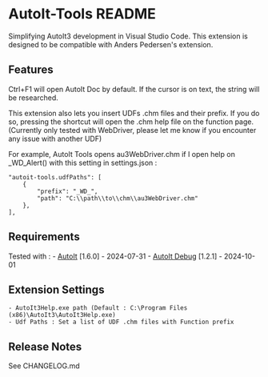 # AutoIt-Tools README
Simplifying AutoIt3 development in Visual Studio Code. This extension is designed to be compatible with Anders Pedersen's extension.
    
## Features

Ctrl+F1 will open AutoIt Doc by default. If the cursor is on text, the string will be researched.

This extension also lets you insert UDFs .chm files and their prefix. If you do so, pressing the shortcut will open the .chm help file on the function page.
(Currently only tested with WebDriver, please let me know if you encounter any issue with another UDF)

For example, AutoIt Tools opens au3WebDriver.chm if I open help on _WD_Alert() with this setting in settings.json :

    "autoit-tools.udfPaths": [
        {
            "prefix": "_WD_",
            "path": "C:\\path\\to\\chm\\au3WebDriver.chm"
        },
    ],



## Requirements
Tested with :
    - [AutoIt](https://marketplace.visualstudio.com/items?itemName=genius257.autoit) [1.6.0] - 2024-07-31
    - [AutoIt Debug](https://marketplace.visualstudio.com/items?itemName=genius257.autoit3-debug) [1.2.1] - 2024-10-01

## Extension Settings
    - AutoIt3Help.exe path (Default : C:\Program Files (x86)\AutoIt3\AutoIt3Help.exe)
    - Udf Paths : Set a list of UDF .chm files with Function prefix

## Release Notes
See CHANGELOG.md